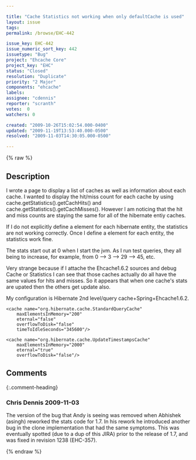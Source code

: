 ```yaml
---

title: "Cache Statistics not working when only defaultCache is used"
layout: issue
tags: 
permalink: /browse/EHC-442

issue_key: EHC-442
issue_numeric_sort_key: 442
issuetype: "Bug"
project: "Ehcache Core"
project_key: "EHC"
status: "Closed"
resolution: "Duplicate"
priority: "2 Major"
components: "ehcache"
labels: 
assignee: "cdennis"
reporter: "scranth"
votes:  0
watchers: 0

created: "2009-10-26T15:02:54.000-0400"
updated: "2009-11-19T13:53:40.000-0500"
resolved: "2009-11-03T14:30:05.000-0500"

---
```




{% raw %}



## Description

<div markdown="1" class="description">

I wrote a page to display a list of caches as well as information about each cache.  I wanted to display the hit/miss count for each cache by using cache.getStatistics().getCachHits() and cache.getStatistics().getCachMisses().  However I am noticing that the hit and miss counts are staying the same for all of the hibernate entiy caches. 

If I do not explicitly define a <cache> element for each hibernate entity, the statistics are not working correctly.  Once I define a <cache> element for each entity, the statistics work fine.

The stats start out at 0 when I start the jvm.  As I run test queries, they all being to increase, for example, from 0 --> 3 --> 29 --> 45, etc.
 
Very strange because if I attache the Ehcache1.6.2 sources and debug Cache or Statistics I can see that those caches actually do all have the same values for hits and misses.  So it appears that when one cache's stats are upated then the others get update also. 

My configuration is Hibernate 2nd level/query cache+Spring+Ehcache1.6.2.
  
<?xml version="1.0" encoding="UTF-8"?>
<ehcache xmlns:xsi="http://www.w3.org/2001/XMLSchema-instance"
         xsi:noNamespaceSchemaLocation="ehcache.xsd">
    <diskStore path="java.io.tmpdir"/>
    <defaultCache
        maxElementsInMemory="200"
        eternal="false"
        overflowToDisk="false"
        timeToIdleSeconds="345600"/>
 
    <cache name="org.hibernate.cache.StandardQueryCache"
        maxElementsInMemory="200"
        eternal="false"
        overflowToDisk="false"
        timeToIdleSeconds="345600"/>
                                                                                        
    <cache name="org.hibernate.cache.UpdateTimestampsCache"
        maxElementsInMemory="2000"
        eternal="true"
        overflowToDisk="false"/>
</ehcache>

</div>

## Comments


{:.comment-heading}
### **Chris Dennis** <span class="date">2009-11-03</span>

<div markdown="1" class="comment">

The version of the bug that Andy is seeing was removed when Abhishek (asingh) reworked the stats code for 1.7.  In his rework he introduced another bug in the clone implementation that had the same symptoms.  This was eventually spotted (due to a dup of this JIRA) prior to the release of 1.7, and was fixed in revision 1238 (EHC-357).

</div>



{% endraw %}
